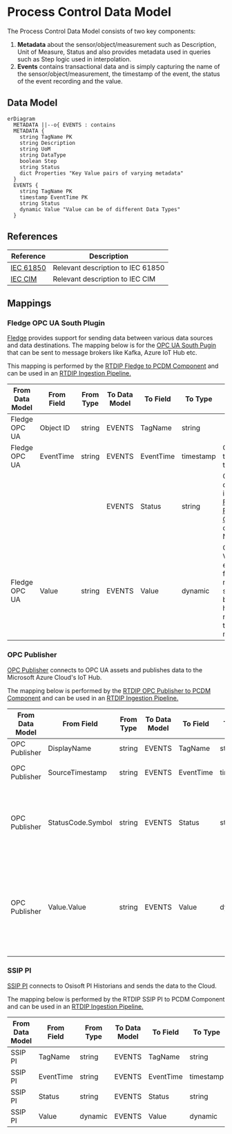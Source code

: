 # Process Control Data Model

The Process Control Data Model consists of two key components:

1. **Metadata** about the sensor/object/measurement such as Description, Unit of Measure, Status and also provides metadata used in queries such as Step logic used in interpolation.
2. **Events** contains transactional data and is simply capturing the name of the sensor/object/measurement, the timestamp of the event, the status of the event recording and the value.

## Data Model

``` mermaid
erDiagram
  METADATA ||--o{ EVENTS : contains
  METADATA {
    string TagName PK
    string Description
    string UoM
    string DataType
    boolean Step
    string Status
    dict Properties "Key Value pairs of varying metadata"
  }
  EVENTS {
    string TagName PK
    timestamp EventTime PK
    string Status
    dynamic Value "Value can be of different Data Types"
  }
```

## References

| Reference  | Description        |
|------------|--------------------|
|[IEC 61850](https://en.wikipedia.org/wiki/IEC_61850#:~:text=IEC%2061850%20is%20an%20international,architecture%20for%20electric%20power%20systems.)|Relevant description to IEC 61850|
|[IEC CIM](https://en.wikipedia.org/wiki/Common_Information_Model_(electricity))|Relevant description to IEC CIM|

## Mappings

### Fledge OPC UA South Plugin

[Fledge](https://www.lfedge.org/projects/fledge/) provides support for sending data between various data sources and data destinations. The mapping below is for the [OPC UA South Pugin](https://fledge-iot.readthedocs.io/en/latest/plugins/fledge-south-opcua/index.html) that can be sent to message brokers like Kafka, Azure IoT Hub etc.

This mapping is performed by the [RTDIP Fledge to PCDM Component](../../sdk/code-reference/pipelines/transformers/spark/fledge_json_to_pcdm.md) and can be used in an [RTDIP Ingestion Pipeline.](../../sdk/pipelines/framework.md)

| From Data Model | From Field | From Type | To Data Model |To Field| To Type | Mapping Logic |
|------|----|---------|------|------|--------|-----------|
| Fledge OPC UA | Object ID | string | EVENTS| TagName | string | |
| Fledge OPC UA | EventTime | string | EVENTS| EventTime | timestamp | Converted to a timestamp |
| | | | EVENTS| Status | string | Can be defaulted in [RTDIP Fledge to PCDM Component](../../sdk/code-reference/pipelines/transformers/spark/fledge_json_to_pcdm.md) otherwise Null |
| Fledge OPC UA | Value | string | EVENTS | Value | dynamic | Converts Value into either a float number or string based on how it is received in the message |

### OPC Publisher

[OPC Publisher](https://learn.microsoft.com/en-us/azure/industrial-iot/overview-what-is-opc-publisher) connects to OPC UA assets and publishes data to the Microsoft Azure Cloud's IoT Hub.

The mapping below is performed by the [RTDIP OPC Publisher to PCDM Component](../../sdk/code-reference/pipelines/transformers/spark/opc_publisher_json_to_pcdm.md) and can be used in an [RTDIP Ingestion Pipeline.](../../sdk/pipelines/framework.md)

| From Data Model | From Field | From Type | To Data Model |To Field| To Type | Mapping Logic |
|------|----|---------|------|------|--------|-----------|
| OPC Publisher | DisplayName | string | EVENTS| TagName | string | |
| OPC Publisher | SourceTimestamp | string | EVENTS| EventTime | timestamp | Converted to a timestamp |
| OPC Publisher | StatusCode.Symbol | string | EVENTS| Status | string | Null values can be overriden in the [RTDIP OPC Publisher to PCDM Component](../../sdk/code-reference/pipelines/transformers/spark/opc_publisher_json_to_pcdm.md) |
| OPC Publisher | Value.Value | string | EVENTS | Value | dynamic | Converts Value into either a float number or string based on how it is received in the message |

### SSIP PI

[SSIP PI](https://bakerhughesc3.ai/oai-solution/shell-sensor-intelligence-platform/) connects to Osisoft PI Historians and sends the data to the Cloud.

The mapping below is performed by the RTDIP SSIP PI to PCDM Component and can be used in an [RTDIP Ingestion Pipeline.](../../sdk/pipelines/framework.md)

| From Data Model | From Field | From Type | To Data Model |To Field| To Type | Mapping Logic |
|------|----|---------|------|------|--------|-----------|
| SSIP PI | TagName | string | EVENTS| TagName | string | |
| SSIP PI | EventTime | string | EVENTS| EventTime | timestamp | |
| SSIP PI | Status | string | EVENTS| Status | string | |
| SSIP PI | Value | dynamic | EVENTS | Value | dynamic | |